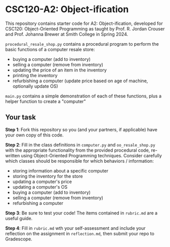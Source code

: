 # CSC120-A2: Object-ification

This repository contains starter code for A2: Object-ification, developed for CSC120: Object-Oriented Programming as taught by Prof. R. Jordan Crouser and Prof. Johanna Brewer at Smith College in Spring 2024.
  
 `procedural_resale_shop.py` contains a procedural program to perform the basic functions of a computer resale store:
   - buying a computer (add to inventory)
   - selling a computer (remove from inventory)
   - updating the price of an item in the inventory
   - printing the inventory
   - refurbishing a computer (update price based on age of machine, optionally update OS)
   
  `main.py` contains a simple demonstration of each of these functions, plus a helper function to create a "computer"
  
  ## Your task
  
  **Step 1**: Fork this repository so you (and your partners, if applicable) have your own copy of this code.
  
  **Step 2**: Fill in the class definitions in `computer.py` and `oo_resale_shop.py` with the appropriate functionality from the provided procedural code, re-written using Object-Oriented Programming techniques. Consider carefully which classes should be responsible for which behaviors / information:
  - storing information about a specific computer 
  - storing the inventory for the store 
  - updating a computer's price 
  - updating a computer's OS
  - buying a computer (add to inventory)
  - selling a computer (remove from inventory)
  - refurbishing a computer

 **Step 3**: Be sure to test your code! The items contained in `rubric.md` are a useful guide.
 
**Step 4**: Fill in `rubric.md` wth your self-assessment and include your reflection on the assignment in `reflection.md`, then submit your repo to Gradescope.
